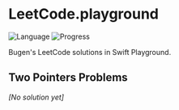 # LeetCode.playground
![Language](https://img.shields.io/badge/Language-Swift%205.2-orange.svg)
![Progress](https://img.shields.io/badge/Count-0-orange.svg)

Bugen's LeetCode solutions in Swift Playground.
## Two Pointers Problems
*[No solution yet]*
